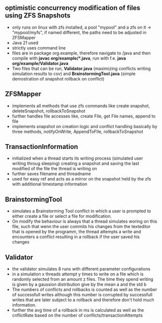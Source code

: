 ## optimistic concurrency modification of files using ZFS Snapshots
-  only runs on linux with zfs installed, a pool "mypool" and a zfs on it -> "mypool/myfs", if named different, the paths need to be adjusted in ZFSMapper
-  Java 21 used
-  strictly uses command line
-  files are in package org.example, therefore navigate to /java and then compile with **javac org/example/*.java**, run with f.e. **java org/example/Validator.java**
-  Two files that can be run, **Validator.java** (maximizing conflicts writing simulation results to csv) and **BrainstormingTool.java** (simple demostration of snapshot rollback on conflict)
## ZFSMapper
- implements all methods that use zfs commands like create snapshot, deleteSnapshot, rollbackToSnapshot
- further handles file accesses like, create File, get File names, append to file
- implements snapshot on creation logic and conflict handling basically by three methods, notifyOnWrite, AppendToFIle, rollbackToSnapshot
## TransactionInformation
- initialized when a thread starts its writing process (simulated user writing throug sleeping) creating a snapshot and saving the last modified of the file the thread is writing on
- further saves filename and threadname
- used for easy ref and acts as a mirror on the snapshot held by the zfs with additional timestamp information
## BrainstormingTool
- simulates a Brainstorming Tool conflict in which a user is prompted to either create a file or select a file for modification.
- On modify the behaviour is always that a thread simulates woring on this file, such that wenn the user commits his changes from the texteditor that is opened by the programm, the thread attempts a write and encounters a conflict resulting in a rollback if the user saved his changes
## Validator
- the validator simulates 8 runs with different parameter configurations
- in a simulation x threads attempt y times to write on a file which is randomly selected from an amount z files. The time they spend writing is given by a gaussion distribution
  give by the mean a and the std b
- The numbers of conflicts and rollbacks is counted as well as the number of successfull writes although this number is corrupted by successfull writes that are later
  subject to a rollback and therefore don't hold much information.
- further the avg time of a rollback in ms is calculated as well as the cnflictRate based on the number of conflicts/transactionAttempts
